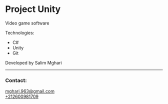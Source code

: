 # Project Unity

Video game software  

Technologies:
- C#
- Unity
- Git

Developed by Salim Mghari 

---

### Contact:

<mghari.963@gmail.com>  
<a href="call:+212600981709">+212600981709</a>
